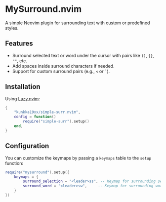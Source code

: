 # MySurround.nvim

A simple Neovim plugin for surrounding text with custom or predefined styles.

## Features

- Surround selected text or word under the cursor with pairs like `()`, `{}`, `""`, etc.
- Add spaces inside surround characters if needed.
- Support for custom surround pairs (e.g., `<` or `` ` ``).

## Installation

Using [Lazy.nvim](https://github.com/folke/lazy.nvim):

```lua
{
    "kunkka19xx/simple-surr.nvim",
    config = function()
        require("simple-surr").setup()
    end,
}
```

## Configuration

You can customize the keymaps by passing a `keymaps` table to the `setup` function:

```lua
require("mysurround").setup({
    keymaps = {
        surround_selection = "<leader>ss", -- Keymap for surrounding selection
        surround_word = "<leader>sw",     -- Keymap for surrounding word
    }
})
```
